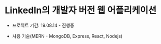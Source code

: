 # LinkedIn의 개발자 버전 웹 어플리케이션 

- 프로젝트 기간: 19.08.14 - 진행중

- 사용 기술(MERN - MongoDB, Express, React, Nodejs)

